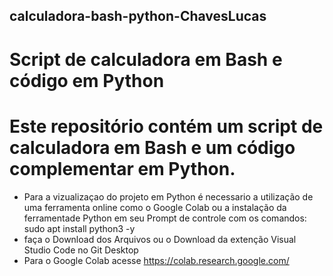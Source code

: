 ## calculadora-bash-python-ChavesLucas ##
# Script de calculadora em Bash e código em Python
# Este repositório contém um script de calculadora em **Bash** e um código complementar em **Python**.
- Para a vizualizaçao do projeto em Python é necessario a utilização de uma ferramenta online como o Google Colab ou a instalação da ferramentade Python em seu Prompt de controle com os comandos: sudo apt install python3 -y
- faça o Download dos Arquivos ou o Download da extenção Visual Studio Code no Git Desktop
- Para o Google Colab acesse https://colab.research.google.com/
